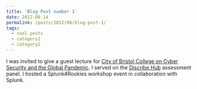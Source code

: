 ```yaml
---
title: 'Blog Post number 1'
date: 2012-08-14
permalink: /posts/2012/08/blog-post-1/
tags:
  - cool posts
  - category1
  - category2
---
```


I was invited to give a guest lecture for [City of Bristol College on Cyber Security and the Global Pandemic](http://www.cems.uwe.ac.uk/~pa-legg/talks/20220202-cob_pandemic_talk.slides.html). I served on the [Discribe Hub](https://www.discribehub.org/) assessment panel. I hosted a Splunk4Rookies workshop event in collaboration with Splunk.
